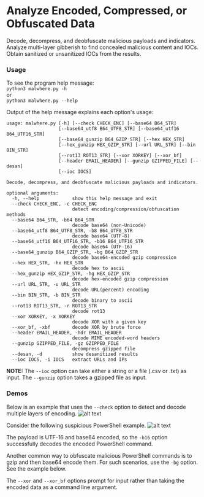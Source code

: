 # Analyze Encoded, Compressed, or Obfuscated Data
Decode, decompress, and deobfuscate malicious payloads and indicators. Analyze multi-layer gibberish to find concealed malicious content and IOCs. Obtain sanitized or unsanitized IOCs from the results. 

### Usage
To see the program help message: </br>
```python3 malwhere.py -h``` </br>
or </br>
```python3 malwhere.py --help``` </br>

Output of the help message explains each option's usage: </br>
```
usage: malwhere.py [-h] [--check CHECK_ENC] [--base64 B64_STR]
                   [--base64_utf8 B64_UTF8_STR] [--base64_utf16 B64_UTF16_STR]
                   [--base64_gunzip B64_GZIP_STR] [--hex HEX_STR]
                   [--hex_gunzip HEX_GZIP_STR] [--url URL_STR] [--bin BIN_STR]
                   [--rot13 ROT13_STR] [--xor XORKEY] [--xor_bf]
                   [--header EMAIL_HEADER] [--gunzip GZIPPED_FILE] [--desan]
                   [--ioc IOCS]

Decode, decompress, and deobfuscate malicious payloads and indicators.

optional arguments:
  -h, --help            show this help message and exit
  --check CHECK_ENC, -c CHECK_ENC
                        detect encoding/compression/obfuscation methods
  --base64 B64_STR, -b64 B64_STR
                        decode base64 (non-Unicode)
  --base64_utf8 B64_UTF8_STR, -b8 B64_UTF8_STR
                        decode base64 (UTF-8)
  --base64_utf16 B64_UTF16_STR, -b16 B64_UTF16_STR
                        decode base64 (UTF-16)
  --base64_gunzip B64_GZIP_STR, -bg B64_GZIP_STR
                        decode base64-encoded gzip compression
  --hex HEX_STR, -hx HEX_STR
                        decode hex to ascii
  --hex_gunzip HEX_GZIP_STR, -hg HEX_GZIP_STR
                        decode hex-encoded gzip compression
  --url URL_STR, -u URL_STR
                        decode URL(percent) encoding
  --bin BIN_STR, -b BIN_STR
                        decode binary to ascii
  --rot13 ROT13_STR, -r ROT13_STR
                        decode rot13
  --xor XORKEY, -x XORKEY
                        decode XOR with a given key
  --xor_bf, -xbf        decode XOR by brute force
  --header EMAIL_HEADER, -hdr EMAIL_HEADER
                        decode MIME encoded-word headers
  --gunzip GZIPPED_FILE, -gz GZIPPED_FILE
                        decompress gzipped file
  --desan, -d           show desanitized results
  --ioc IOCS, -i IOCS   extract URLs and IPs
  ```
  
**NOTE:** The `--ioc` option can take either a string or a file (.csv or .txt) as input. The `--gunzip` option takes a gzipped file as input. 

### Demos
Below is an example that uses the `--check` option to detect and decode multiple layers of encoding.
![alt text](../screenshots/malwhere_multilayer.png)

Consider the following suspicious PowerShell example. 
![alt text](../screenshots/encoded_powershell_example.png)

The payload is UTF-16 and base64 encoded, so the `-b16` option successfully decodes the encoded PowerShell command.

Another common way to obfuscate malicious PowerShell commands is to gzip and then base64 encode them. For such scenarios, use the `-bg` option. See the example below. 


The `--xor` and `--xor_bf` options prompt for input rather than taking the encoded data as a command line argument. 
